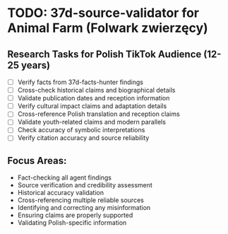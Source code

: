 # TODO: 37d-source-validator for Animal Farm (Folwark zwierzęcy)

## Research Tasks for Polish TikTok Audience (12-25 years)

- [ ] Verify facts from 37d-facts-hunter findings
- [ ] Cross-check historical claims and biographical details
- [ ] Validate publication dates and reception information
- [ ] Verify cultural impact claims and adaptation details
- [ ] Cross-reference Polish translation and reception claims
- [ ] Validate youth-related claims and modern parallels
- [ ] Check accuracy of symbolic interpretations
- [ ] Verify citation accuracy and source reliability

## Focus Areas:
- Fact-checking all agent findings
- Source verification and credibility assessment
- Historical accuracy validation
- Cross-referencing multiple reliable sources
- Identifying and correcting any misinformation
- Ensuring claims are properly supported
- Validating Polish-specific information